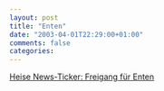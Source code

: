 ```yaml
---
layout: post
title: "Enten"
date: "2003-04-01T22:29:00+01:00"
comments: false
categories: 
---
```


<p><a href="http://www.heise.de/newsticker/data/anw-01.04.03-008/" title="Heise News-Ticker: Freigang für Enten">Heise News-Ticker: Freigang für Enten</a></p>

